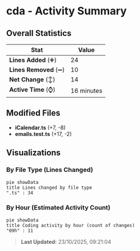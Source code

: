 # cda - Activity Summary 

## Overall Statistics

| Stat                   | Value                                                             |
| ---------------------- | ----------------------------------------------------------------- |
| **Lines Added** (➕)   | 24                                          |
| **Lines Removed** (➖) | 10                                        |
| **Net Change** (↕)    | 14                |
| **Active Time** (⌚)   | 16 minutes |


## Modified Files
- **iCalendar.ts** (+7, -8)
- **emails.test.ts** (+17, -2)

## Visualizations

### By File Type (Lines Changed)

```mermaid
pie showData
title Lines changed by file type
".ts" : 34
```

### By Hour (Estimated Activity Count)

```mermaid
pie showData
title Coding activity by hour (count of changes)
"09h" : 11
```


> **Last Updated:** 23/10/2025, 09:21:04